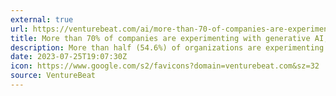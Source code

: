 ```yaml
---
external: true
url: https://venturebeat.com/ai/more-than-70-of-companies-are-experimenting-with-generative-ai-but-few-are-willing-to-commit-more-spending/
title: More than 70% of companies are experimenting with generative AI, but few are willing to commit more spending
description: More than half (54.6%) of organizations are experimenting with gen AI, while a few (18.2%) are already implementing it.
date: 2023-07-25T19:07:30Z
icon: https://www.google.com/s2/favicons?domain=venturebeat.com&sz=32
source: VentureBeat
---
```

